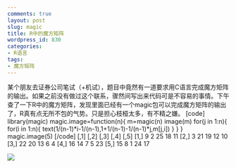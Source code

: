 ```yaml
---
comments: true
layout: post
slug: magic
title: R中的魔方矩阵
wordpress_id: 830
categories:
- R语言
tags:
- 魔方矩阵
---
```


某个朋友去证券公司笔试（+机试），题目中竟然有一道要求用C语言完成魔方矩阵的输出。如果之前没有做过这个联系，骤然间写出来代码可是不容易的事情。下午查了一下R中的魔方矩阵，发现里面已经有一个magic包可以完成魔方矩阵的输出了，R真有点无所不包的气势。只是担心枝桠太多，有不精之嫌。
[code]
library(magic)
magic.image=function(n){
m=magic(n)
image(m)
for(j in 1:n){
for(i in 1:n){
text(1/(n-1)*i-1/(n-1),1+1/(n-1)-1/(n-1)*j,m[j,i])
}
}
}
magic.image(5)
[/code]
    [,1] [,2] [,3] [,4] [,5]
[1,]    9    2   25   18   11
[2,]    3   21   19   12   10
[3,]   22   20   13    6    4
[4,]   16   14    7    5   23
[5,]   15    8    1   24   17

[![](http://yishuo.org/wp-content/uploads/2011/08/12.png)](http://yishuo.org/wp-content/uploads/2011/08/12.png)
